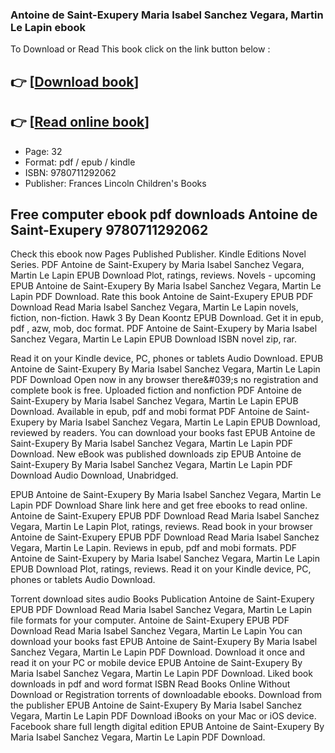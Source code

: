 ### Antoine de Saint-Exupery Maria Isabel Sanchez Vegara, Martin Le Lapin ebook

To Download or Read This book click on the link button below :

## 👉  [**[Download book](http://filesbooks.info/download.php?group=book&from=github.com&id=721495&lnk=1081 "Download book")**]

## 👉  [**[Read online book](http://filesbooks.info/download.php?group=book&from=github.com&id=721495&lnk=1081 "Read online book")**]


* Page: 32
* Format: pdf / epub / kindle
* ISBN: 9780711292062
* Publisher: Frances Lincoln Children&#039;s Books



## Free computer ebook pdf downloads Antoine de Saint-Exupery 9780711292062


Check this ebook now Pages Published Publisher. Kindle Editions Novel Series. PDF Antoine de Saint-Exupery by Maria Isabel Sanchez Vegara, Martin Le Lapin EPUB Download Plot, ratings, reviews. Novels - upcoming EPUB Antoine de Saint-Exupery By Maria Isabel Sanchez Vegara, Martin Le Lapin PDF Download. Rate this book Antoine de Saint-Exupery EPUB PDF Download Read Maria Isabel Sanchez Vegara, Martin Le Lapin novels, fiction, non-fiction. Hawk 3 By Dean Koontz EPUB Download. Get it in epub, pdf , azw, mob, doc format. PDF Antoine de Saint-Exupery by Maria Isabel Sanchez Vegara, Martin Le Lapin EPUB Download ISBN novel zip, rar.

Read it on your Kindle device, PC, phones or tablets Audio Download. EPUB Antoine de Saint-Exupery By Maria Isabel Sanchez Vegara, Martin Le Lapin PDF Download Open now in any browser there&amp;#039;s no registration and complete book is free. Uploaded fiction and nonfiction PDF Antoine de Saint-Exupery by Maria Isabel Sanchez Vegara, Martin Le Lapin EPUB Download. Available in epub, pdf and mobi format PDF Antoine de Saint-Exupery by Maria Isabel Sanchez Vegara, Martin Le Lapin EPUB Download, reviewed by readers. You can download your books fast EPUB Antoine de Saint-Exupery By Maria Isabel Sanchez Vegara, Martin Le Lapin PDF Download. New eBook was published downloads zip EPUB Antoine de Saint-Exupery By Maria Isabel Sanchez Vegara, Martin Le Lapin PDF Download Audio Download, Unabridged.

EPUB Antoine de Saint-Exupery By Maria Isabel Sanchez Vegara, Martin Le Lapin PDF Download Share link here and get free ebooks to read online. Antoine de Saint-Exupery EPUB PDF Download Read Maria Isabel Sanchez Vegara, Martin Le Lapin Plot, ratings, reviews. Read book in your browser Antoine de Saint-Exupery EPUB PDF Download Read Maria Isabel Sanchez Vegara, Martin Le Lapin. Reviews in epub, pdf and mobi formats. PDF Antoine de Saint-Exupery by Maria Isabel Sanchez Vegara, Martin Le Lapin EPUB Download Plot, ratings, reviews. Read it on your Kindle device, PC, phones or tablets Audio Download.

Torrent download sites audio Books Publication Antoine de Saint-Exupery EPUB PDF Download Read Maria Isabel Sanchez Vegara, Martin Le Lapin file formats for your computer. Antoine de Saint-Exupery EPUB PDF Download Read Maria Isabel Sanchez Vegara, Martin Le Lapin You can download your books fast EPUB Antoine de Saint-Exupery By Maria Isabel Sanchez Vegara, Martin Le Lapin PDF Download. Download it once and read it on your PC or mobile device EPUB Antoine de Saint-Exupery By Maria Isabel Sanchez Vegara, Martin Le Lapin PDF Download. Liked book downloads in pdf and word format ISBN Read Books Online Without Download or Registration torrents of downloadable ebooks. Download from the publisher EPUB Antoine de Saint-Exupery By Maria Isabel Sanchez Vegara, Martin Le Lapin PDF Download iBooks on your Mac or iOS device. Facebook share full length digital edition EPUB Antoine de Saint-Exupery By Maria Isabel Sanchez Vegara, Martin Le Lapin PDF Download.





